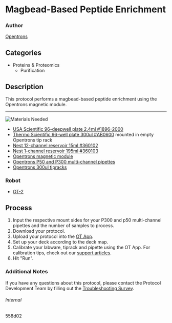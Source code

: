 # Magbead-Based Peptide Enrichment

### Author
[Opentrons](https://opentrons.com/)

## Categories
* Proteins & Proteomics
	* Purification

## Description
This protocol performs a magbead-based peptide enrichment using the Opentrons magnetic module.

---
![Materials Needed](https://s3.amazonaws.com/opentrons-protocol-library-website/custom-README-images/001-General+Headings/materials.png)

* [USA Scientific 96-deepwell plate 2.4ml #1896-2000](https://labware.opentrons.com/usascientific_96_wellplate_2.4ml_deep?category=wellPlate)
* [Thermo Scientific 96-well plate 300ul #AB0600](https://www.fishersci.com/shop/products/thermo-scientific-96-well-non-skirted-plates-17/ab0600?crossRef=410088#?keyword=410088) mounted in empty Opentrons tip rack
* [Nest 12-channel reservoir 15ml #360102](https://labware.opentrons.com/nest_12_reservoir_15ml?category=reservoir)
* [Nest 1-channel reservoir 195ml #360103](https://labware.opentrons.com/nest_1_reservoir_195ml?category=reservoir)
* [Opentrons magnetic module](https://shop.opentrons.com/collections/hardware-modules/products/magdeck)
* [Opentrons P50 and P300 multi-channel pipettes](https://shop.opentrons.com/collections/ot-2-pipettes/products/8-channel-electronic-pipette)
* [Opentrons 300ul tipracks](https://shop.opentrons.com/collections/opentrons-tips/products/opentrons-300ul-tips)

### Robot
* [OT-2](https://opentrons.com/ot-2)

## Process
1. Input the respective mount sides for your P300 and p50 multi-channel pipettes and the number of samples to process.
2. Download your protocol.
3. Upload your protocol into the [OT App](https://opentrons.com/ot-app).
4. Set up your deck according to the deck map.
5. Calibrate your labware, tiprack and pipette using the OT App. For calibration tips, check out our [support articles](https://support.opentrons.com/en/collections/1559720-guide-for-getting-started-with-the-ot-2).
6. Hit "Run".

### Additional Notes
If you have any questions about this protocol, please contact the Protocol Development Team by filling out the [Troubleshooting Survey](https://protocol-troubleshooting.paperform.co/).

###### Internal
558d02
